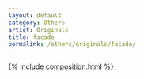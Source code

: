 ```yaml
---
layout: default
category: Others
artist: Originals
title: facade
permalink: /others/originals/facade/
---
```


{% include composition.html %}